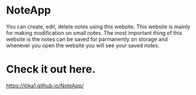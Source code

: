 # NoteApp
You can create, edit, delete notes using this website. This website is mainly for making modification on small notes. The most important thing of this website is the notes can be saved for parmanently on storage and whenever you open the website you will see your saved notes.
# Check it out here.
https://itika1.github.io/NoteApp/
